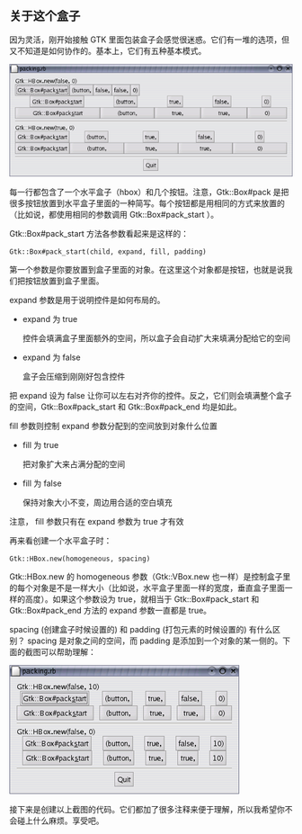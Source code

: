 ## 关于这个盒子

因为灵活，刚开始接触 GTK 里面包装盒子会感觉很迷惑。它们有一堆的选项，但又不知道是如何协作的。基本上，它们有五种基本模式。

![packing.rb](packbox1.png)

每一行都包含了一个水平盒子（hbox）和几个按钮。注意，Gtk::Box#pack 是把很多按钮放置到水平盒子里面的一种简写。每个按钮都是用相同的方式来放置的（比如说，都使用相同的参数调用 Gtk::Box#pack_start ）。

Gtk::Box#pack_start 方法各参数看起来是这样的：

    Gtk::Box#pack_start(child, expand, fill, padding)

第一个参数是你要放置到盒子里面的对象。在这里这个对象都是按钮，也就是说我们把按钮放置到盒子里面。

expand 参数是用于说明控件是如何布局的。

  + expand 为 true
  
    控件会填满盒子里面额外的空间，所以盒子会自动扩大来填满分配给它的空间
    
  + expand 为 false
  
    盒子会压缩到刚刚好包含控件

把 expand 设为 false 让你可以左右对齐你的控件。反之，它们则会填满整个盒子的空间，Gtk::Box#pack_start 和 Gtk::Box#pack_end 均是如此。

fill 参数则控制 expand 参数分配到的空间放到对象什么位置

  + fill 为 true
  
    把对象扩大来占满分配的空间
    
  + fill 为 false
  
    保持对象大小不变，周边用合适的空白填充
    
注意， fill 参数只有在 expand 参数为 true 才有效

再来看创建一个水平盒子时：

	Gtk::HBox.new(homogeneous, spacing)

Gtk::HBox.new 的 homogeneous 参数（Gtk::VBox.new 也一样）是控制盒子里的每个对象是不是一样大小（比如说，水平盒子里面一样的宽度，垂直盒子里面一样的高度）。如果这个参数设为 true，就相当于 Gtk::Box#pack_start 和 Gtk::Box#pack_end 方法的 expand 参数一直都是 true。

spacing (创建盒子时候设置的) 和 padding (打包元素的时候设置的) 有什么区别？ spacing 是对象之间的空间，而 padding 是添加到一个对象的某一侧的。下面的截图可以帮助理解：

![packing.rb](packbox2.png)

接下来是创建以上截图的代码。它们都加了很多注释来便于理解，所以我希望你不会碰上什么麻烦。享受吧。